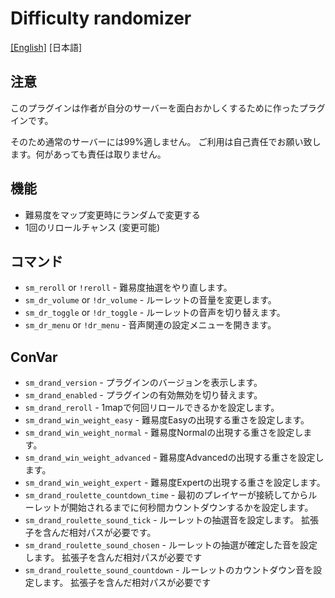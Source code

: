 # Difficulty randomizer

[[English]](README.md) [日本語]

## 注意

このプラグインは作者が自分のサーバーを面白おかしくするために作ったプラグインです。

そのため通常のサーバーには99%適しません。 ご利用は自己責任でお願い致します。何があっても責任は取りません。

## 機能

* 難易度をマップ変更時にランダムで変更する
* 1回のリロールチャンス (変更可能)

## コマンド

* `sm_reroll`       or  `!reroll`       - 難易度抽選をやり直します。
* `sm_dr_volume`    or  `!dr_volume`    - ルーレットの音量を変更します。
* `sm_dr_toggle`    or  `!dr_toggle`    - ルーレットの音声を切り替えます。
* `sm_dr_menu`      or  `!dr_menu`      - 音声関連の設定メニューを開きます。

## ConVar

* `sm_drand_version`                    - プラグインのバージョンを表示します。
* `sm_drand_enabled`                    - プラグインの有効無効を切り替えます。
* `sm_drand_reroll`                     - 1mapで何回リロールできるかを設定します。
* `sm_drand_win_weight_easy`            - 難易度Easyの出現する重さを設定します。
* `sm_drand_win_weight_normal`          - 難易度Normalの出現する重さを設定します。
* `sm_drand_win_weight_advanced`        - 難易度Advancedの出現する重さを設定します。
* `sm_drand_win_weight_expert`          - 難易度Expertの出現する重さを設定します。
* `sm_drand_roulette_countdown_time`    - 最初のプレイヤーが接続してからルーレットが開始されるまでに何秒間カウントダウンするかを設定します。
* `sm_drand_roulette_sound_tick`        - ルーレットの抽選音を設定します。 拡張子を含んだ相対パスが必要です。
* `sm_drand_roulette_sound_chosen`      - ルーレットの抽選が確定した音を設定します。 拡張子を含んだ相対パスが必要です
* `sm_drand_roulette_sound_countdown`   - ルーレットのカウントダウン音を設定します。 拡張子を含んだ相対パスが必要です
